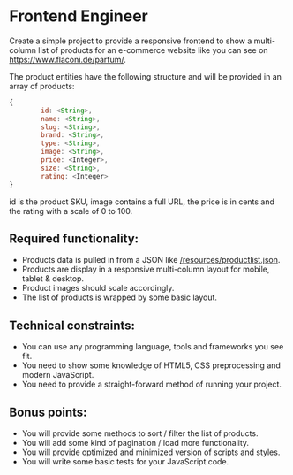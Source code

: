 # Frontend Engineer

Create a simple project to provide a responsive frontend to show a multi-column list of products for an e-commerce website like you can see on https://www.flaconi.de/parfum/.

The product entities have the following structure and will be provided in an array of products:
```javascript
{
        id: <String>,
        name: <String>,
        slug: <String>,
        brand: <String>,
        type: <String>,
        image: <String>,
        price: <Integer>,
        size: <String>,
        rating: <Integer>
}
```

id is the product SKU, image contains a full URL, the price is in cents and the rating with a scale of 0 to 100.

## Required functionality:

* Products data is pulled in from a JSON like [/resources/productlist.json](resources/productlist.json).
* Products are display in a responsive multi-column layout for mobile, tablet & desktop.
* Product images should scale accordingly.
* The list of products is wrapped by some basic layout.

## Technical constraints:

* You can use any programming language, tools and frameworks you see fit.
* You need to show some knowledge of HTML5, CSS preprocessing and modern JavaScript.
* You need to provide a straight-forward method of running your project.

## Bonus points:

* You will provide some methods to sort / filter the list of products.
* You will add some kind of pagination / load more functionality.
* You will provide optimized and minimized version of scripts and styles.
* You will write some basic tests for your JavaScript code.
